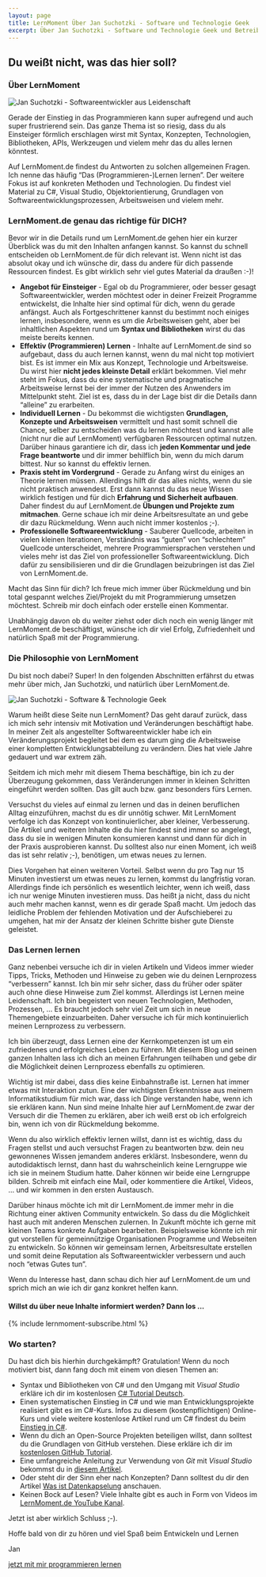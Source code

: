 ```yaml
---
layout: page
title: LernMoment Über Jan Suchotzki - Software und Technologie Geek
excerpt: Über Jan Suchotzki - Software und Technologie Geek und Betreiber von LernMoment
---
```


<section class="about" id="jan-suchotzki">
  <h2>
    Du weißt nicht, was das hier soll?
  </h2>
  <h3>
    Über LernMoment
  </h3>
  <img class="top-img" alt="Jan Suchotzki - Softwareentwickler aus Leidenschaft" src="/assets/images/jan-suchotzki-photo.jpg">

<div markdown="1">

Gerade der Einstieg in das Programmieren kann super aufregend und auch super frustrierend sein. Das ganze Thema ist so riesig, dass du als Einsteiger förmlich erschlagen wirst mit Syntax, Konzepten, Technologien, Bibliotheken, APIs, Werkzeugen und vielem mehr das du alles lernen könntest.

Auf LernMoment.de findest du Antworten zu solchen allgemeinen Fragen. Ich nenne das häufig “Das (Programmieren-)Lernen lernen”. Der weitere Fokus ist auf konkreten Methoden und Technologien. Du findest viel Material zu C#, Visual Studio, Objektorientierung, Grundlagen von Softwareentwicklungsprozessen, Arbeitsweisen und vielem mehr.

### LernMoment.de genau das richtige für DICH?

Bevor wir in die Details rund um LernMoment.de gehen hier ein kurzer Überblick was du mit den Inhalten anfangen kannst. So kannst du schnell entscheiden ob LernMoment.de für dich relevant ist. Wenn nicht ist das absolut okay und ich wünsche dir, dass du andere für dich passende Ressourcen findest. Es gibt wirklich sehr viel gutes Material da draußen :-)!

 - **Angebot für Einsteiger** - Egal ob du Programmierer, oder besser gesagt Softwareentwickler, werden möchtest oder in deiner Freizeit Programme entwickelst, die Inhalte hier sind optimal für dich, wenn du gerade anfängst. Auch als Fortgeschrittener kannst du bestimmt noch einiges lernen, insbesondere, wenn es um die Arbeitsweisen geht, aber bei inhaltlichen Aspekten rund um **Syntax und Bibliotheken** wirst du das meiste bereits kennen.
 - **Effektiv (Programmieren) Lernen** - Inhalte auf LernMoment.de sind so aufgebaut, dass du auch lernen kannst, wenn du mal nicht top motiviert bist. Es ist immer ein Mix aus Konzept, Technologie und Arbeitsweise. Du wirst hier **nicht jedes kleinste Detail** erklärt bekommen. Viel mehr steht im Fokus, dass du eine systematische und pragmatische Arbeitsweise lernst bei der immer der Nutzen des Anwenders im Mittelpunkt steht. Ziel ist es, dass du in der Lage bist dir die Details dann “alleine” zu erarbeiten.
 - **Individuell Lernen** - Du bekommst die wichtigsten **Grundlagen, Konzepte und Arbeitsweisen** vermittelt und hast somit schnell die Chance, selber zu entscheiden was du lernen möchtest und kannst alle (nicht nur die auf LernMoment) verfügbaren Ressourcen optimal nutzen. Darüber hinaus garantiere ich dir, dass ich **jeden Kommentar und jede Frage beantworte** und dir immer behilflich bin, wenn du mich darum bittest. Nur so kannst du effektiv lernen.
 - **Praxis steht im Vordergrund** - Gerade zu Anfang wirst du einiges an Theorie lernen müssen. Allerdings hilft dir das alles nichts, wenn du sie nicht praktisch anwendest. Erst dann kannst du das neue Wissen wirklich festigen und für dich **Erfahrung und Sicherheit aufbauen**. Daher findest du auf LernMoment.de **Übungen und Projekte zum mitmachen**. Gerne schaue ich mir deine Arbeitsresultate an und gebe dir dazu Rückmeldung. Wenn auch nicht immer kostenlos ;-).
 - **Professionelle Softwareentwicklung** - Sauberer Quellcode, arbeiten in vielen kleinen Iterationen, Verständnis was “guten” von “schlechtem” Quellcode unterscheidet, mehrere Programmiersprachen verstehen und vieles mehr ist das Ziel von professioneller Softwareentwicklung. Dich dafür zu sensibilisieren und dir die Grundlagen beizubringen ist das Ziel von LernMoment.de.

Macht das Sinn für dich? Ich freue mich immer über Rückmeldung und bin total gespannt welches Ziel/Projekt du mit Programmierung umsetzen möchtest. Schreib mir doch einfach oder erstelle einen Kommentar.

Unabhängig davon ob du weiter ziehst oder dich noch ein wenig länger mit LernMoment.de beschäftigst, wünsche ich dir viel Erfolg, Zufriedenheit und natürlich Spaß mit der Programmierung.

### Die Philosophie von LernMoment

Du bist noch dabei? Super! In den folgenden Abschnitten erfährst du etwas mehr über mich, Jan Suchotzki, und natürlich über LernMoment.de.

</div>

<img class="float-right-img" alt="Jan Suchotzki - Software & Technologie Geek" src="/assets/images/jan-suchotzki-garten.jpg">

<div markdown="1">

Warum heißt diese Seite nun LernMoment? Das geht darauf zurück, dass ich mich sehr intensiv mit Motivation und Veränderungen beschäftigt habe. In meiner Zeit als angestellter Softwareentwickler habe ich ein Veränderungsprojekt begleitet bei dem es darum ging die Arbeitsweise einer kompletten Entwicklungsabteilung zu verändern. Dies hat viele Jahre gedauert und war extrem zäh.

Seitdem ich mich mehr mit diesem Thema beschäftige, bin ich zu der Überzeugung gekommen, dass Veränderungen immer in kleinen Schritten eingeführt werden sollten. Das gilt auch bzw. ganz besonders fürs Lernen.

Versuchst du vieles auf einmal zu lernen und das in deinen beruflichen Alltag einzuführen, machst du es dir unnötig schwer. Mit LernMoment verfolge ich das Konzept von kontinuierlicher, aber kleiner, Verbesserung. Die Artikel und weiteren Inhalte die du hier findest sind immer so angelegt, dass du sie in wenigen Minuten konsumieren kannst und dann für dich in der Praxis ausprobieren kannst. Du solltest also nur einen Moment, ich weiß das ist sehr relativ ;-), benötigen, um etwas neues zu lernen.

Dies Vorgehen hat einen weiteren Vorteil. Selbst wenn du pro Tag nur 15 Minuten investierst um etwas neues zu lernen, kommst du langfristig voran. Allerdings finde ich persönlich es wesentlich leichter, wenn ich weiß, dass ich nur wenige Minuten investieren muss. Das heißt ja nicht, dass du nicht auch mehr machen kannst, wenn es dir gerade Spaß macht. Um jedoch das leidliche Problem der fehlenden Motivation und der Aufschieberei zu umgehen, hat mir der Ansatz der kleinen Schritte bisher gute Dienste geleistet.

### Das Lernen lernen

Ganz nebenbei versuche ich dir in vielen Artikeln und Videos immer wieder Tipps, Tricks, Methoden und Hinweise zu geben wie du deinen Lernprozess “verbessern” kannst. Ich bin mir sehr sicher, dass du früher oder später auch ohne diese Hinweise zum Ziel kommst. Allerdings ist Lernen meine Leidenschaft. Ich bin begeistert von neuen Technologien, Methoden, Prozessen, … Es braucht jedoch sehr viel Zeit um sich in neue Themengebiete einzuarbeiten. Daher versuche ich für mich kontinuierlich meinen Lernprozess zu verbessern. 

Ich bin überzeugt, dass Lernen eine der Kernkompetenzen ist um ein zufriedenes und erfolgreiches Leben zu führen. Mit diesem Blog und seinen ganzen Inhalten lass ich dich an meinen Erfahrungen teilhaben und gebe dir die Möglichkeit deinen Lernprozess ebenfalls zu optimieren. 

Wichtig ist mir dabei, dass dies keine Einbahnstraße ist. Lernen hat immer etwas mit Interaktion zutun. Eine der wichtigsten Erkenntnisse aus meinem Informatikstudium für mich war, dass ich Dinge verstanden habe, wenn ich sie erklären kann. Nun sind meine Inhalte hier auf LernMoment.de zwar der Versuch dir die Themen zu erklären, aber ich weiß erst ob ich erfolgreich bin, wenn ich von dir Rückmeldung bekomme.

Wenn du also wirklich effektiv lernen willst, dann ist es wichtig, dass du Fragen stellst und auch versuchst Fragen zu beantworten bzw. dein neu gewonnenes Wissen jemandem anderes erklärst. Insbesondere, wenn du autodidaktisch lernst, dann hast du wahrscheinlich keine Lerngruppe wie ich sie in meinem Studium hatte. Daher können wir beide eine Lerngruppe bilden. Schreib mit einfach eine Mail, oder kommentiere die Artikel, Videos, … und wir kommen in den ersten Austausch.

Darüber hinaus möchte ich mit dir LernMoment.de immer mehr in die Richtung einer aktiven Community entwickeln. So dass du die Möglichkeit hast auch mit anderen Menschen zulernen. In Zukunft möchte ich gerne mit kleinen Teams konkrete Aufgaben bearbeiten. Beispielsweise könnte ich mir gut vorstellen für gemeinnützige Organisationen Programme und Webseiten zu entwickeln. So können wir gemeinsam lernen, Arbeitsresultate erstellen und somit deine Reputation als Softwareentwickler verbessern und auch noch “etwas Gutes tun”.

Wenn du Interesse hast, dann schau dich hier auf LernMoment.de um und sprich mich an wie ich dir ganz konkret helfen kann.
</div>

<div class="subscribe-notice">
  <h4>Willst du über neue Inhalte informiert werden? Dann los ...</h4>
	{% include lernmoment-subscribe.html %}
</div>

<div markdown="1">

### Wo starten?

Du hast dich bis hierhin durchgekämpft? Gratulation! Wenn du noch motiviert bist, dann fang doch mit einem von diesen Themen an:

 - Syntax und Bibliotheken von C# und den Umgang mit *Visual Studio* erkläre ich dir im kostenlosen [C# Tutorial Deutsch](/csharp-tutorial-deutsch/).
 - Einen systematischen Einstieg in C# und wie man Entwicklungsprojekte realisiert gibt es im C#-Kurs. Infos zu diesem (kostenpflichtigen) Online-Kurs und viele weitere kostenlose Artikel rund um C# findest du beim [Einstieg in C#](/einstieg-csharp/).
 - Wenn du dich an Open-Source Projekten beteiligen willst, dann solltest du die Grundlagen von GitHub verstehen. Diese erkläre ich dir im [kostenlosen GitHub Tutorial](/alle/gratis-github-tutorial/).
 - Eine umfangreiche Anleitung zur Verwendung von *Git* mit *Visual Studio* bekommst du in [diesem Artikel](/alle/git-mit-visual-studio/).
 - Oder steht dir der Sinn eher nach Konzepten? Dann solltest du dir den Artikel [Was ist Datenkapselung](/alle/was-ist-datenkapselung/) anschauen.
 - Keinen Bock auf Lesen? Viele Inhalte gibt es auch in Form von Videos im <a href="https://www.youtube.com/channel/UC5jCUQ6IPHtQP5r4y9byCqA" target="_blank">LernMoment.de YouTube Kanal</a>.

Jetzt ist aber wirklich Schluss ;-).

Hoffe bald von dir zu hören und viel Spaß beim Entwickeln und Lernen

Jan  
</div>

  <div class="course-button-wrapper">
    <a class="button" title="Erfahre mehr über meine Kurse" href="/courses">jetzt mit mir programmieren lernen</a>
  </div>
</section>
